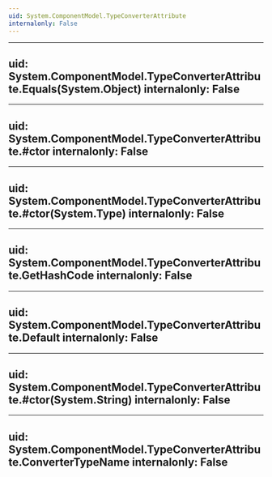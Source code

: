 ```yaml
---
uid: System.ComponentModel.TypeConverterAttribute
internalonly: False
---
```


---
uid: System.ComponentModel.TypeConverterAttribute.Equals(System.Object)
internalonly: False
---

---
uid: System.ComponentModel.TypeConverterAttribute.#ctor
internalonly: False
---

---
uid: System.ComponentModel.TypeConverterAttribute.#ctor(System.Type)
internalonly: False
---

---
uid: System.ComponentModel.TypeConverterAttribute.GetHashCode
internalonly: False
---

---
uid: System.ComponentModel.TypeConverterAttribute.Default
internalonly: False
---

---
uid: System.ComponentModel.TypeConverterAttribute.#ctor(System.String)
internalonly: False
---

---
uid: System.ComponentModel.TypeConverterAttribute.ConverterTypeName
internalonly: False
---
